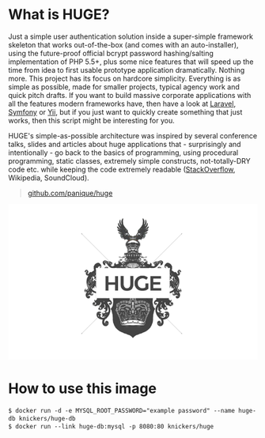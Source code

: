 # What is HUGE?

Just a simple user authentication solution inside a super-simple framework skeleton that works out-of-the-box (and comes with an auto-installer), using the future-proof official bcrypt password hashing/salting implementation of PHP 5.5+, plus some nice features that will speed up the time from idea to first usable prototype application dramatically. Nothing more. This project has its focus on hardcore simplicity. Everything is as simple as possible, made for smaller projects, typical agency work and quick pitch drafts. If you want to build massive corporate applications with all the features modern frameworks have, then have a look at [Laravel](http://laravel.com/), [Symfony](http://symfony.com/) or [Yii](http://www.yiiframework.com/), but if you just want to quickly create something that just works, then this script might be interesting for you.

HUGE's simple-as-possible architecture was inspired by several conference talks, slides and articles about huge applications that - surprisingly and intentionally - go back to the basics of programming, using procedural programming, static classes, extremely simple constructs, not-totally-DRY code etc. while keeping the code extremely readable ([StackOverflow](http://www.dev-metal.com/architecture-stackoverflow/), Wikipedia, SoundCloud).

> [github.com/panique/huge](https://github.com/panique/huge)

![HUGE logo](https://raw.githubusercontent.com/knickers/huge/master/huge-logo.png)

# How to use this image

```console
$ docker run -d -e MYSQL_ROOT_PASSWORD="example password" --name huge-db knickers/huge-db
$ docker run --link huge-db:mysql -p 8080:80 knickers/huge
```

